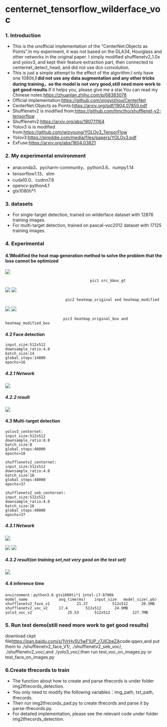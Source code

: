 # centernet_tensorflow_wilderface_voc
### 1. Introduction
* This is the unofficial  implementation of the "CenterNet:Objects as Points".In my experiment, it was not based on the DLA34, Hourglass and other networks in the original paper. I simply modified shufflenetv2_1.0x and yolov3, and kept their feature extraction part, then connected to centernet_detect_head, and did not use dcn convolution.
* This is just a simple attempt to the effect of the algorithm.I only have one 1080ti,**I did not use any data augmentation and any other tricks during training，so the model is not very good,still need more work to get good results**.If it helps you, please give me a star.You can read my Chinese notes.<https://zhuanlan.zhihu.com/p/68383078>
* Official implementation:<https://github.com/xingyizhou/CenterNet>
* CenterNet:Objects as Points:<https://arxiv.org/pdf/1904.07850.pdf>
* Shufflenetv2 is modified from:<https://github.com/timctho/shufflenet-v2-tensorflow>
* Shufflenetv2:<https://arxiv.org/abs/1807.11164>
* Yolov3 is is modified from:<https://github.com/wizyoung/YOLOv3_TensorFlow>
* Yolov3:<https://pjreddie.com/media/files/papers/YOLOv3.pdf>
* ExFuse:<https://arxiv.org/abs/1804.03821>
### 2. My experimental environment
* anaconda3、pycharm-community、python3.6、numpy1.14
* tensorflow1.13、slim
* cuda10.0、cudnn7.6
* opencv-python4.1
* gtx1080ti*1
### 3. datasets
* For single-target detection, trained on wilderface dataset with 12876 training images.
* For multi-target detection, trained on pascal-voc2012 dataset with 17125 training images.
### 4. Experimental
#### 4.1Modified the heat map generation method to solve the problem that the loss cannot be optimized
![](https://github.com/xggIoU/centernet_tensorflow_wilderface_voc/blob/master/display_image/src_box.png)

                                          pic1 src_bbox_gt
                                          
![](https://github.com/xggIoU/centernet_tensorflow_wilderface_voc/blob/master/display_image/heatmap_original.png)  ![](https://github.com/xggIoU/centernet_tensorflow_wilderface_voc/blob/master/display_image/heatmap_modified.png)

                               pic2 heatmap_original and heatmap_modified
                               
![](https://github.com/xggIoU/centernet_tensorflow_wilderface_voc/blob/master/display_image/heatmap_original_box.png)  ![](https://github.com/xggIoU/centernet_tensorflow_wilderface_voc/blob/master/display_image/heatmap_modified_box.png)

                              pic3 heatmap_original_box and heatmap_modified_box
#### 4.2 Face detection
```
input_size:512x512
downsample_ratio:4.0
batch_size:14
global_steps:14800
epochs≈16
```
##### 4.2.1 Network
![](https://github.com/xggIoU/centernet_tensorflow_wilderface_voc/blob/master/display_image/shufflenetv2_centernet.png)
##### 4.2.2 result
![](https://github.com/xggIoU/centernet_tensorflow_wilderface_voc/blob/master/display_image/face_detect.jpg)
#### 4.3 Multi-target detection
```
yolov3_centernet:
input_size:512x512
downsample_ratio:8.0
batch_size:8
global_steps:40000
epochs≈18

shufflenetv2_centernet:
input_size:512x512
downsample_ratio:4.0
batch_size:16
global_steps:40000
epochs≈37

shufflenetv2_seb_centernet:
input_size:512x512
downsample_ratio:4.0
batch_size:16
global_steps:40000
epochs≈37
```
##### 4.3.1 Network
![](https://github.com/xggIoU/centernet_tensorflow_wilderface_voc/blob/master/display_image/yolov3.jpg)
                                            
                               
![](https://github.com/xggIoU/centernet_tensorflow_wilderface_voc/blob/master/display_image/shufflenet_net.png)
![](https://github.com/xggIoU/centernet_tensorflow_wilderface_voc/blob/master/display_image/shufflenet_seb_net.png)
##### 4.3.2 result(on training set,not very good on the test set)
![](https://github.com/xggIoU/centernet_tensorflow_wilderface_voc/blob/master/display_image/voc_detect.jpg)
#### 4.4 inference time
```
environment：python3.6 gtx1080ti*1 intel-i7-8700k
model_name   			avg_time(ms)    input_size	 model_size(.pb)	
shufflenetv2_face_v1	        21.37	        512x512		 20.5MB
shufflenetv2_voc_v2		17.4		512x512		 24.9MB
yolo3_voc_v2		        25.53		512x512	         227.7MB

```
### 5. Run test demo(still need more work to get good results)
download ckpt file<https://pan.baidu.com/s/1VrHv5U1wF1UP_r7JICbeZA>code:qqwx,and put them to ./shufflenetv2_face_V1/, ./shufflenetv2_seb_voc/, ./shufflenetv2_voc/,and ./yolo3_voc/,then run test_voc_on_images.py or test_face_on_images.py
### 6.Create tfrecords to train
* The function about how to create and parse tfrecords is under folder img2tfrecords_detection.
* You only need to modify the following variables：img_path, txt_path, tfrecords.
* Then run img2tfrecords_pad.py to create tfrecords and parse it by parse-tfrecords.py.
* For detailed implementation, please see the relevant code under folder img2tfrecords_detection.

